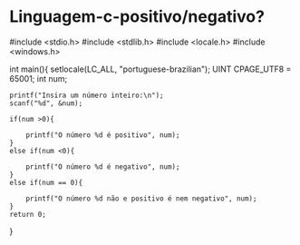 # Linguagem-c-positivo/negativo?

#include <stdio.h>
#include <stdlib.h>
#include <locale.h>
#include <windows.h>

int main(){
    setlocale(LC_ALL, "portuguese-brazilian");
    UINT CPAGE_UTF8 = 65001;
    int num;

    printf("Insira um número inteiro:\n");
    scanf("%d", &num);

    if(num >0){
        
        printf("O número %d é positivo", num);
    }
    else if(num <0){
        
        printf("O número %d é negativo", num);
    }
    else if(num == 0){

        printf("O número %d não e positivo é nem negativo", num);
    }    
    return 0;
}
